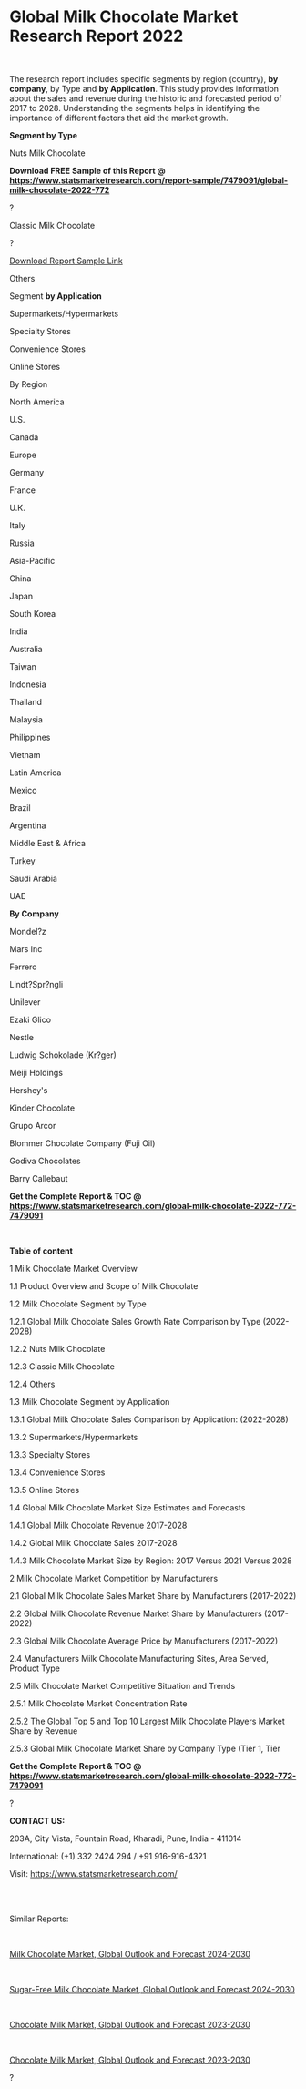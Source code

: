 <h1>Global Milk Chocolate Market Research Report 2022</h1><br/><p>The research report includes specific segments by region (country), <strong>by company</strong>, by Type and <strong>by Application</strong>. This study provides information about the sales and revenue during the historic and forecasted period of 2017 to 2028. Understanding the segments helps in identifying the importance of different factors that aid the market growth.</p>
 
 
 
 <p><strong>Segment by Type</strong></p>
 
 
 
 <p>Nuts Milk Chocolate</p>
 
 
 
 <div><b>Download FREE Sample of this Report @ <a href="https://www.statsmarketresearch.com/download-free-sample/7479091/global-milk-chocolate-2022-772">https://www.statsmarketresearch.com/report-sample/7479091/global-milk-chocolate-2022-772</a></b></div>
 
 
 
 <p>? </p>
 
 
 
 <p>Classic Milk Chocolate</p>
 
 
 
 <p>? </p>
 
 
 
 <p><a href="https://www.statsmarketresearch.com/download-free-sample/7479091/global-milk-chocolate-2022-772">Download Report Sample Link</a></p>
 
 
 
 <p>Others</p>
 
 
 
 <p>Segment <strong>by Application</strong></p>
 
 
 
 <p>Supermarkets/Hypermarkets</p>
 
 
 
 <p>Specialty Stores</p>
 
 
 
 <p>Convenience Stores</p>
 
 
 
 <p>Online Stores</p>
 
 
 
 <p>By Region</p>
 
 
 
 <p>North America</p>
 
 
 
 <p>U.S.</p>
 
 
 
 <p>Canada</p>
 
 
 
 <p>Europe</p>
 
 
 
 <p>Germany</p>
 
 
 
 <p>France</p>
 
 
 
 <p>U.K.</p>
 
 
 
 <p>Italy</p>
 
 
 
 <p>Russia</p>
 
 
 
 <p>Asia-Pacific</p>
 
 
 
 <p>China</p>
 
 
 
 <p>Japan</p>
 
 
 
 <p>South Korea</p>
 
 
 
 <p>India</p>
 
 
 
 <p>Australia</p>
 
 
 
 <p>Taiwan</p>
 
 
 
 <p>Indonesia</p>
 
 
 
 <p>Thailand</p>
 
 
 
 <p>Malaysia</p>
 
 
 
 <p>Philippines</p>
 
 
 
 <p>Vietnam</p>
 
 
 
 <p>Latin America</p>
 
 
 
 <p>Mexico</p>
 
 
 
 <p>Brazil</p>
 
 
 
 <p>Argentina</p>
 
 
 
 <p>Middle East & Africa</p>
 
 
 
 <p>Turkey</p>
 
 
 
 <p>Saudi Arabia</p>
 
 
 
 <p>UAE</p>
 
 
 
 <p><strong>By Company</strong></p>
 
 
 
 <p>Mondel?z</p>
 
 
 
 <p>Mars Inc</p>
 
 
 
 <p>Ferrero</p>
 
 
 
 <p>Lindt?Spr?ngli</p>
 
 
 
 <p>Unilever</p>
 
 
 
 <p>Ezaki Glico</p>
 
 
 
 <p>Nestle</p>
 
 
 
 <p>Ludwig Schokolade (Kr?ger)</p>
 
 
 
 <p>Meiji Holdings</p>
 
 
 
 <p>Hershey&#39;s</p>
 
 
 
 <p>Kinder Chocolate</p>
 
 
 
 <p>Grupo Arcor</p>
 
 
 
 <p>Blommer Chocolate Company (Fuji Oil)</p>
 
 
 
 <p>Godiva Chocolates</p>
 
 
 
 <p>Barry Callebaut</p>
 
 
 
 <div><b>Get the Complete Report & TOC @ <a href="https://www.statsmarketresearch.com/global-milk-chocolate-2022-772-7479091">https://www.statsmarketresearch.com/global-milk-chocolate-2022-772-7479091</a></b></div>
 
 
 
 <p><br />
 
 <b>Table of content</b></p>
 
 
 
 <p>1 Milk Chocolate Market Overview<br />
 
 1.1 Product Overview and Scope of Milk Chocolate<br />
 
 1.2 Milk Chocolate Segment by Type<br />
 
 1.2.1 Global Milk Chocolate Sales Growth Rate Comparison by Type (2022-2028)<br />
 
 1.2.2 Nuts Milk Chocolate<br />
 
 1.2.3 Classic Milk Chocolate<br />
 
 1.2.4 Others<br />
 
 1.3 Milk Chocolate Segment by Application<br />
 
 1.3.1 Global Milk Chocolate Sales Comparison by Application: (2022-2028)<br />
 
 1.3.2 Supermarkets/Hypermarkets<br />
 
 1.3.3 Specialty Stores<br />
 
 1.3.4 Convenience Stores<br />
 
 1.3.5 Online Stores<br />
 
 1.4 Global Milk Chocolate Market Size Estimates and Forecasts<br />
 
 1.4.1 Global Milk Chocolate Revenue 2017-2028<br />
 
 1.4.2 Global Milk Chocolate Sales 2017-2028<br />
 
 1.4.3 Milk Chocolate Market Size by Region: 2017 Versus 2021 Versus 2028<br />
 
 2 Milk Chocolate Market Competition by Manufacturers<br />
 
 2.1 Global Milk Chocolate Sales Market Share by Manufacturers (2017-2022)<br />
 
 2.2 Global Milk Chocolate Revenue Market Share by Manufacturers (2017-2022)<br />
 
 2.3 Global Milk Chocolate Average Price by Manufacturers (2017-2022)<br />
 
 2.4 Manufacturers Milk Chocolate Manufacturing Sites, Area Served, Product Type<br />
 
 2.5 Milk Chocolate Market Competitive Situation and Trends<br />
 
 2.5.1 Milk Chocolate Market Concentration Rate<br />
 
 2.5.2 The Global Top 5 and Top 10 Largest Milk Chocolate Players Market Share by Revenue<br />
 
 2.5.3 Global Milk Chocolate Market Share by Company Type (Tier 1, Tier</p>
 
 
 
 <div><b>Get the Complete Report & TOC @ <a href="https://www.statsmarketresearch.com/global-milk-chocolate-2022-772-7479091">https://www.statsmarketresearch.com/global-milk-chocolate-2022-772-7479091</a></b></div>
 
 
 
 <p>? </p>
 
 
 
 <p><b>CONTACT US:</b><br />
 
 203A, City Vista, Fountain Road, Kharadi, Pune, India - 411014<br />
 
 International: (+1) 332 2424 294 / +91 916-916-4321<br />
 
 Visit: <a href="https://www.statsmarketresearch.com/">https://www.statsmarketresearch.com/</a><br />
 
 <br />
 
 <br />
 
 Similar Reports:<br />
 
 <br />
 
 <a href="https://www.statsmarketresearch.com/global-milk-chocolate-forecast-2024-2030-859-7926530">Milk Chocolate Market, Global Outlook and Forecast 2024-2030</a><br />
 
 <br />
 
 <a href="https://www.statsmarketresearch.com/global-sugarfree-milk-chocolate-forecast-2024-2030-132-7855584">Sugar-Free Milk Chocolate Market, Global Outlook and Forecast 2024-2030</a><br />
 
 <br />
 
 <a href="https://www.statsmarketresearch.com/global-chocolate-milk-forecast-2023-2030-410-7870494">Chocolate Milk Market, Global Outlook and Forecast 2023-2030</a><br />
 
 <br />
 
 <a href="https://www.statsmarketresearch.com/global-chocolate-milk-forecast-2023-2030-430-7870917">Chocolate Milk Market, Global Outlook and Forecast 2023-2030</a><br />
 
 ? </p>